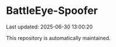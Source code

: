 # BattleEye-Spoofer

Last updated: 2025-06-30 13:00:20

This repository is automatically maintained.
